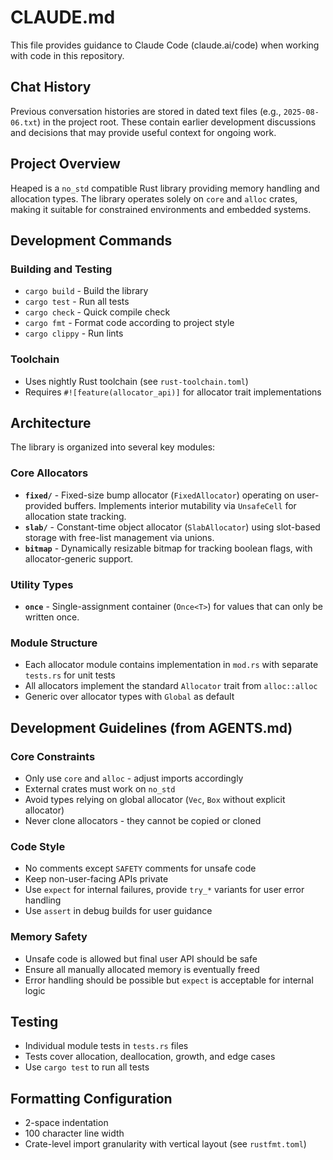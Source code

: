 # CLAUDE.md

This file provides guidance to Claude Code (claude.ai/code) when working with code in this repository.

## Chat History

Previous conversation histories are stored in dated text files (e.g., `2025-08-06.txt`) in the project root. These contain earlier development discussions and decisions that may provide useful context for ongoing work.

## Project Overview

Heaped is a `no_std` compatible Rust library providing memory handling and allocation types. The library operates solely on `core` and `alloc` crates, making it suitable for constrained environments and embedded systems.

## Development Commands

### Building and Testing
- `cargo build` - Build the library
- `cargo test` - Run all tests
- `cargo check` - Quick compile check
- `cargo fmt` - Format code according to project style
- `cargo clippy` - Run lints

### Toolchain
- Uses nightly Rust toolchain (see `rust-toolchain.toml`)
- Requires `#![feature(allocator_api)]` for allocator trait implementations

## Architecture

The library is organized into several key modules:

### Core Allocators
- **`fixed/`** - Fixed-size bump allocator (`FixedAllocator`) operating on user-provided buffers. Implements interior mutability via `UnsafeCell` for allocation state tracking.
- **`slab/`** - Constant-time object allocator (`SlabAllocator`) using slot-based storage with free-list management via unions.
- **`bitmap`** - Dynamically resizable bitmap for tracking boolean flags, with allocator-generic support.

### Utility Types  
- **`once`** - Single-assignment container (`Once<T>`) for values that can only be written once.

### Module Structure
- Each allocator module contains implementation in `mod.rs` with separate `tests.rs` for unit tests
- All allocators implement the standard `Allocator` trait from `alloc::alloc`
- Generic over allocator types with `Global` as default

## Development Guidelines (from AGENTS.md)

### Core Constraints
- Only use `core` and `alloc` - adjust imports accordingly
- External crates must work on `no_std`
- Avoid types relying on global allocator (`Vec`, `Box` without explicit allocator)
- Never clone allocators - they cannot be copied or cloned

### Code Style
- No comments except `SAFETY` comments for unsafe code
- Keep non-user-facing APIs private
- Use `expect` for internal failures, provide `try_*` variants for user error handling
- Use `assert` in debug builds for user guidance

### Memory Safety
- Unsafe code is allowed but final user API should be safe
- Ensure all manually allocated memory is eventually freed
- Error handling should be possible but `expect` is acceptable for internal logic

## Testing
- Individual module tests in `tests.rs` files
- Tests cover allocation, deallocation, growth, and edge cases
- Use `cargo test` to run all tests

## Formatting Configuration
- 2-space indentation
- 100 character line width
- Crate-level import granularity with vertical layout (see `rustfmt.toml`)